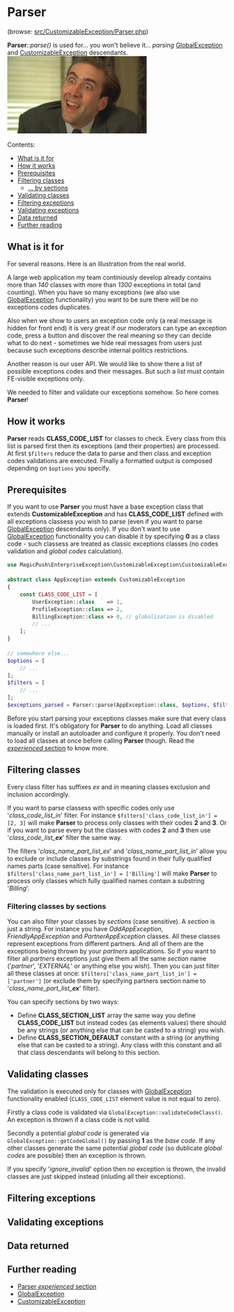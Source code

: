 # Parser

(browse: [src/CustomizableException/Parser.php](../../../../src/CustomizableException/Parser.php))

**Parser**_::parse()_ is used for... you won't believe it... _parsing_ [GlobalException](global-exception.md) and
[CustomizableException](customizable-exception.md) descendants.
![You don't say!](../../../assets/images/you-dont-say.jpg)

Contents:
- [What is it for](#what-is-it-for)
- [How it works](#how-it-works)
- [Prerequisites](#prerequisites)
- [Filtering classes](#filtering-classes)
    - [... by sections](#filtering-classes-by-sections)
- [Validating classes](#validating-classes)
- [Filtering exceptions](#filtering-exceptions)
- [Validating exceptions](#validating-exceptions)
- [Data returned](#data-returned)
- [Further reading](#further-reading)

## What is it for

For several reasons. Here is an illustration from the real world.

A large web application my team continiously develop already contains more than _140_ classes with more than _1300_
exceptions in total (and counting). When you have so many exceptions (we also use
[GlobalException](global-exception.md) functionality) you want to be sure there will be no exceptions codes
duplicates.

Also when we show to users an exception code only (a real message is hidden for front end) it is very great if our
moderators can type an exception code, press a button and discover the real meaning so they can decide what to do next
\- sometimes we hide real messages from users just because such exceptions describe internal politics restrictions.

Another reason is our user API. We would like to show there a list of possible exceptions codes and their messages.
But such a list must contain FE-visible exceptions only. 

We needed to filter and validate our exceptions somehow. So here comes **Parser**!

## How it works

**Parser** reads **CLASS_CODE_LIST** for classes to check. Every class from this list is parsed first then its
exceptions (and their properties) are processed. At first `$filters` reduce the data to parse and then class and
exception codes validations are executed. Finally a formatted output is composed depending on `$options` you
specify.

## Prerequisites

If you want to use **Parser** you must have a base exception class that extends **CustomizableException** and has
**CLASS_CODE_LIST** defined with all exceptions classess you wish to parse (even if you want to parse
[GlobalException](global-exception.md) descendants only). If you don't want to use
[GlobalException](global-exception.md) functionality you can disable it by specifying **0** as a class code - such
classess are treated as classic exceptions classes (no codes validation and _global codes_ calculation).

```php
use MagicPush\EnterpriseException\CustomizableException\CustomizableException;

abstract class AppException extends CustomizableException
{
    const CLASS_CODE_LIST = [
        UserException::class    => 1,
        ProfileException::class => 2,
        BillingException::class => 0, // globalization is disabled
        // ...
    ];
}

// somewhere else...
$options = [
    // ...
];
$filters = [
    // ...
];
$exceptions_parsed = Parser::parse(AppException::class, $options, $filters);
```

Before you start parsing your exceptions classes make sure that every class is loaded first. It's obligatory for
**Parser** to do anything. Load all classes manually or install an autoloader and configure it properly. You don't
need to load all classes at once before calling **Parser** though. Read the [_experienced_ section]() to know more.

## Filtering classes

Every class filter has suffixes _ex_ and _in_ meaning classes exclusion and inclusion accordingly.

If you want to parse classess with specific codes only use '_class_code_list_in_' filter. For instance
`$filters['class_code_list_in'] = [2, 3]` will make **Parser** to process only classes with their codes **2** and
**3**. Or if you want to parse every but the classes with codes **2** and **3** then use '_class_code_list\_**ex**_'
filter the same way.

The filters '_class_name_part_list_ex_' and '_class_name_part_list_in_' allow you to exclude or include classes by
substrings found in their fully qualified names parts (case sensitive). For instance
`$filters['class_name_part_list_in'] = ['Billing']` will make **Parser** to process only classes which fully
qualified names contain a substring '_Billing_'.

### Filtering classes by sections

You can also filter your classes by _sections_ (case sensitive). A _section_ is just a string. For instance you have
_OddAppException_, _FriendlyAppException_ and _PartnerAppException_ classes. All these classes represent exceptions
from different partners. And all of them are the exceptions being thrown by your _partners_ applications. So if you
want to filter all _partners_ exceptions just give them all the same _section_ name ('_partner_', '_EXTERNAL_' or
anything else you wish). Then you can just filter all these classes at once:
`$filters['class_name_part_list_in'] = ['partner']` (or exclude them by specifying partners section name to
'_class_name_part_list\_**ex**_' filter).

You can specify sections by two ways:
- Define **CLASS_SECTION_LIST** array the same way you define **CLASS_CODE_LIST** but instead codes (as
elements values) there should be any strings (or anything else that can be casted to a string) you wish.
- Define **CLASS_SECTION_DEFAULT** constant with a string (or anything else that can be casted to a string).
Any class with this constant and all that class descendants will belong to this section.

## Validating classes

The validation is executed only for classes with [GlobalException](global-exception.md) functionality enabled
(`CLASS_CODE_LIST` element value is not equal to zero).

Firstly a class code is validated via `GlobalException::validateCodeClass()`. An exception is thrown if a class code
is not valid.

Secondly a potential _global code_ is generated via `GlobalException::getCodeGlobal()` by passing **1** as the
_base code_. If any other classes generate the same potential _global code_ (so dublicate _global codes_ are possible)
then an exception is thrown.

If you specify '_ignore_invalid_' option then no exception is thrown, the invalid classes are just skipped
instead (inluding all their exceptions).

## Filtering exceptions

## Validating exceptions

## Data returned

## Further reading

- [Parser _experienced_ section]()
- [GlobalException](global-exception.md)
- [CustomizableException](customizable-exception.md)
